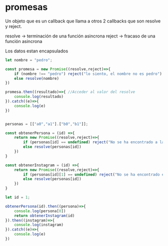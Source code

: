 # promesas

Un objeto que es un callback que llama a otros 2 callbacks que son resolve y reject.

resolve -> terminación de una función asincrona
reject -> fracaso de una función asincrona

Los datos estan encapsulados

```js
let nombre = "pedro";

const promesa = new Promise((resolve,reject)=>{
    if (nombre !== "pedro") reject("lo siento, el nombre no es pedro")
    else resolve(nombre)
})

promesa.then((resultado)=>{ //Acceder al valor del resolve
    console.log(resultado)
}).catch((e)=>{
    console.log(e)
})

```

```js

personas = [["a0","a1"].["b0","b1"]];

const obtenerPersona = (id) =>{
    return new Promise((resolve,reject)=>{
        if (personas[id] == undefined) reject("No se ha encontrado a la persona")
        else resolve(personas[id])
    })
}

const obtenerInstagram = (id) =>{
    return new Promise((resolve,reject)=>{
        if (personas[id][1] == undefined) reject("No se ha encontrado el segundo parametro")
        else resolve(personas[id])
    })
}

let id = 1;

obtenerPersona(id).then((persona)=>{
    console.log(persona[0])
    return obtenerInstagram(id)
}).then((instagram)=>{
    console.log(instagram)
}).catch((e)=>{
    console.log(e)
})
```

